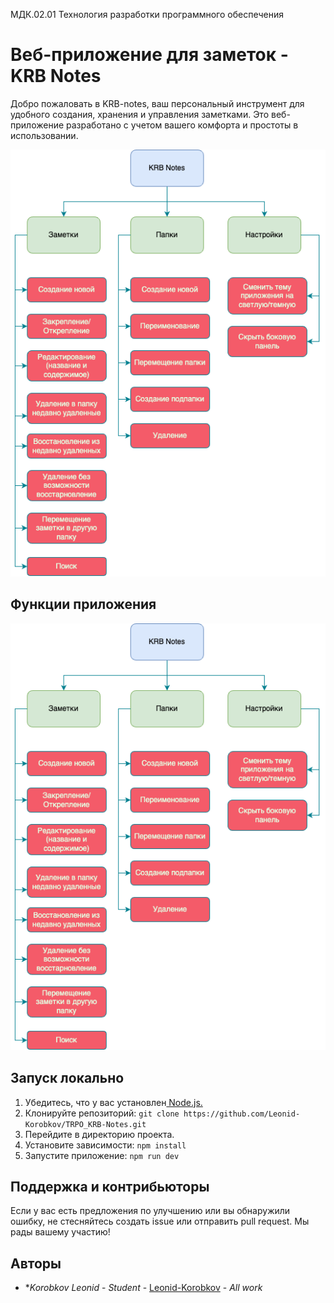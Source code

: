МДК.02.01 Технология разработки программного обеспечения

# Веб-приложение для заметок - KRB Notes

Добро пожаловать в KRB-notes, ваш персональный инструмент для удобного создания, хранения и управления заметками. Это веб-приложение разработано с учетом вашего комфорта и простоты в использовании.

![Интерфейс программы](/диаграммы/Функциональная-диаграмма.drawio.png "Интерфейс программы")

## Функции приложения

![Функции приложения](/диаграммы/Функциональная-диаграмма.drawio.png "Функциии приложения")

## Запуск локально

1. Убедитесь, что у вас установлен[ Node.js.](https://nodejs.org/)
2. Клонируйте репозиторий: `git clone https://github.com/Leonid-Korobkov/TRPO_KRB-Notes.git`
3. Перейдите в директорию проекта.
4. Установите зависимости: `npm install`
5. Запустите приложение: `npm run dev`

## Поддержка и контрибьюторы

Если у вас есть предложения по улучшению или вы обнаружили ошибку, не стесняйтесь создать issue или отправить pull request. Мы рады вашему участию!

## Авторы

* **Korobkov Leonid* - *Student* - [Leonid-Korobkov](https://github.com/Leonid-Korobkov) - *All work*
